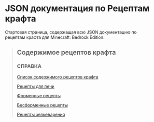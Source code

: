 # JSON документация по Рецептам крафта

Стартовая страница, содержащая всю JSON документацию по рецептам крафта для Minecraft: Bedrock Edition.

> ## Содержимое рецептов крафта
>
> ### СПРАВКА
> 
> [Список содержимого рецептов крафта](Recipe_Definitions/Recipe_Definition_List.md)
> 
> [Рецепты для печи](Recipe_Definitions/Furnace_Recipe.md)
> 
> [Форменные рецепты](Recipe_Definitions/Shaped_Recipe.md)
> 
> [Беcформенные рецепты](Recipe_Definitions/Shapeless_Recipe.md)
> 
> [Рецепты зельеварения](Recipe_Definitions/Potion_Brewing_Recipe.md)

[comment]: <> (Спасибо Foxuk)
